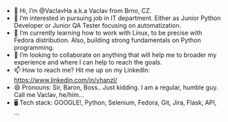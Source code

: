 - 👋 Hi, I’m @VaclavHa a.k.a Vaclav from Brno, CZ.
- 👀 I’m interested in pursuing job in IT department. Either as Junior Python Developer or Junior QA Tester focusing on automatization. 
- 🌱 I’m currently learning how to work with Linux, to be precise with Fedora distribution. Also, building strong fundamentals on Python programming.
- 💞️ I’m looking to collaborate on anything that will help me to broader my experience and where I can help to reach the goals.
- 📫 How to reach me? Hit me up on my LinkedIn: https://www.linkedin.com/in/vhanzl/ 
- 😄 Pronouns: Sir, Baron, Boss.. Just kidding. I am a regular, humble guy. Call me Vaclav, he/him...
- 🖥️ Tech stack:  GOOGLE!, Python, Selenium, Fedora, Git, Jira, Flask, API, ...

<!---
VaclavHa/VaclavHa is a ✨ special ✨ repository because its `README.md` (this file) appears on your GitHub profile.
You can click the Preview link to take a look at your changes.
--->

